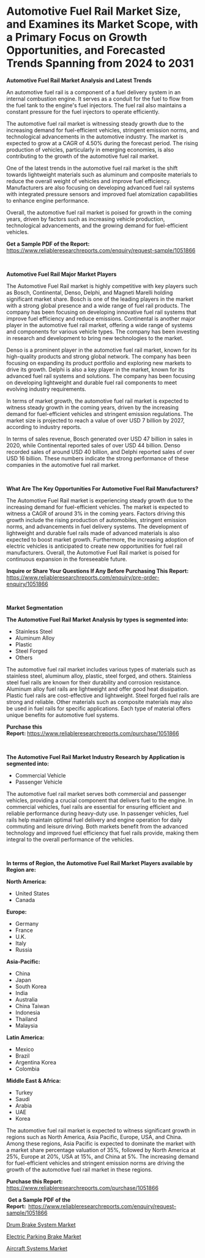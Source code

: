 <p><h1>Automotive Fuel Rail Market Size, and Examines its Market Scope, with a Primary Focus on Growth Opportunities, and Forecasted Trends Spanning from 2024 to 2031</h1></p><p><strong>Automotive Fuel Rail Market Analysis and Latest Trends</strong></p>
<p><p>An automotive fuel rail is a component of a fuel delivery system in an internal combustion engine. It serves as a conduit for the fuel to flow from the fuel tank to the engine's fuel injectors. The fuel rail also maintains a constant pressure for the fuel injectors to operate efficiently.</p><p>The automotive fuel rail market is witnessing steady growth due to the increasing demand for fuel-efficient vehicles, stringent emission norms, and technological advancements in the automotive industry. The market is expected to grow at a CAGR of 4.50% during the forecast period. The rising production of vehicles, particularly in emerging economies, is also contributing to the growth of the automotive fuel rail market.</p><p>One of the latest trends in the automotive fuel rail market is the shift towards lightweight materials such as aluminum and composite materials to reduce the overall weight of vehicles and improve fuel efficiency. Manufacturers are also focusing on developing advanced fuel rail systems with integrated pressure sensors and improved fuel atomization capabilities to enhance engine performance.</p><p>Overall, the automotive fuel rail market is poised for growth in the coming years, driven by factors such as increasing vehicle production, technological advancements, and the growing demand for fuel-efficient vehicles.</p></p>
<p><strong>Get a Sample PDF of the Report:&nbsp;</strong> <a href="https://www.reliableresearchreports.com/enquiry/request-sample/1051866">https://www.reliableresearchreports.com/enquiry/request-sample/1051866</a></p>
<p>&nbsp;</p>
<p><strong>Automotive Fuel Rail Major Market Players</strong></p>
<p><p>The Automotive Fuel Rail market is highly competitive with key players such as Bosch, Continental, Denso, Delphi, and Magneti Marelli holding significant market share. Bosch is one of the leading players in the market with a strong global presence and a wide range of fuel rail products. The company has been focusing on developing innovative fuel rail systems that improve fuel efficiency and reduce emissions. Continental is another major player in the automotive fuel rail market, offering a wide range of systems and components for various vehicle types. The company has been investing in research and development to bring new technologies to the market.</p><p>Denso is a prominent player in the automotive fuel rail market, known for its high-quality products and strong global network. The company has been focusing on expanding its product portfolio and exploring new markets to drive its growth. Delphi is also a key player in the market, known for its advanced fuel rail systems and solutions. The company has been focusing on developing lightweight and durable fuel rail components to meet evolving industry requirements.</p><p>In terms of market growth, the automotive fuel rail market is expected to witness steady growth in the coming years, driven by the increasing demand for fuel-efficient vehicles and stringent emission regulations. The market size is projected to reach a value of over USD 7 billion by 2027, according to industry reports.</p><p>In terms of sales revenue, Bosch generated over USD 47 billion in sales in 2020, while Continental reported sales of over USD 44 billion. Denso recorded sales of around USD 40 billion, and Delphi reported sales of over USD 16 billion. These numbers indicate the strong performance of these companies in the automotive fuel rail market.</p></p>
<p>&nbsp;</p>
<p><strong>What Are The Key Opportunities For Automotive Fuel Rail Manufacturers?</strong></p>
<p><p>The Automotive Fuel Rail market is experiencing steady growth due to the increasing demand for fuel-efficient vehicles. The market is expected to witness a CAGR of around 3% in the coming years. Factors driving this growth include the rising production of automobiles, stringent emission norms, and advancements in fuel delivery systems. The development of lightweight and durable fuel rails made of advanced materials is also expected to boost market growth. Furthermore, the increasing adoption of electric vehicles is anticipated to create new opportunities for fuel rail manufacturers. Overall, the Automotive Fuel Rail market is poised for continuous expansion in the foreseeable future.</p></p>
<p><strong>Inquire or Share Your Questions If Any Before Purchasing This Report:</strong> <a href="https://www.reliableresearchreports.com/enquiry/pre-order-enquiry/1051866">https://www.reliableresearchreports.com/enquiry/pre-order-enquiry/1051866</a></p>
<p>&nbsp;</p>
<p><strong>Market Segmentation</strong></p>
<p><strong>The Automotive Fuel Rail Market Analysis by types is segmented into:</strong></p>
<p><ul><li>Stainless Steel</li><li>Aluminum Alloy</li><li>Plastic</li><li>Steel Forged</li><li>Others</li></ul></p>
<p><p>The automotive fuel rail market includes various types of materials such as stainless steel, aluminum alloy, plastic, steel forged, and others. Stainless steel fuel rails are known for their durability and corrosion resistance. Aluminum alloy fuel rails are lightweight and offer good heat dissipation. Plastic fuel rails are cost-effective and lightweight. Steel forged fuel rails are strong and reliable. Other materials such as composite materials may also be used in fuel rails for specific applications. Each type of material offers unique benefits for automotive fuel systems.</p></p>
<p><strong>Purchase this Report:&nbsp;</strong><a href="https://www.reliableresearchreports.com/purchase/1051866">https://www.reliableresearchreports.com/purchase/1051866</a></p>
<p>&nbsp;</p>
<p><strong>The Automotive Fuel Rail Market Industry Research by Application is segmented into:</strong></p>
<p><ul><li>Commercial Vehicle</li><li>Passenger Vehicle</li></ul></p>
<p><p>The automotive fuel rail market serves both commercial and passenger vehicles, providing a crucial component that delivers fuel to the engine. In commercial vehicles, fuel rails are essential for ensuring efficient and reliable performance during heavy-duty use. In passenger vehicles, fuel rails help maintain optimal fuel delivery and engine operation for daily commuting and leisure driving. Both markets benefit from the advanced technology and improved fuel efficiency that fuel rails provide, making them integral to the overall performance of the vehicles.</p></p>
<p>&nbsp;</p>
<p><strong>In terms of Region, the Automotive Fuel Rail Market Players available by Region are:</strong></p>
<p>
    <p> <strong> North America: </strong>
        <ul>
            <li>United States</li>
            <li>Canada</li>
        </ul>
        </p> 
    <p> <strong> Europe: </strong>
        <ul>
            <li>Germany</li>
            <li>France</li>
            <li>U.K.</li>
            <li>Italy</li>
            <li>Russia</li>
        </ul>
        </p> 
    <p> <strong> Asia-Pacific: </strong>
        <ul>
            <li>China</li>
            <li>Japan</li>
            <li>South Korea</li>
            <li>India</li>
            <li>Australia</li>
            <li>China Taiwan</li>
            <li>Indonesia</li>
            <li>Thailand</li>
            <li>Malaysia</li>
        </ul>
        </p> 
    <p> <strong> Latin America: </strong>
        <ul>
            <li>Mexico</li>
            <li>Brazil</li>
            <li>Argentina Korea</li>
            <li>Colombia</li>
        </ul>
        </p> 
    <p> <strong> Middle East & Africa: </strong>
        <ul>
            <li>Turkey</li>
            <li>Saudi</li>
            <li>Arabia</li>
            <li>UAE</li>
            <li>Korea</li>
        </ul>
    </p>
    </p>
<p><p>The automotive fuel rail market is expected to witness significant growth in regions such as North America, Asia Pacific, Europe, USA, and China. Among these regions, Asia Pacific is expected to dominate the market with a market share percentage valuation of 35%, followed by North America at 25%, Europe at 20%, USA at 15%, and China at 5%. The increasing demand for fuel-efficient vehicles and stringent emission norms are driving the growth of the automotive fuel rail market in these regions.</p></p>
<p><strong>Purchase this Report: </strong><a href="https://www.reliableresearchreports.com/purchase/1051866">https://www.reliableresearchreports.com/purchase/1051866</a></p>
<p>&nbsp;<strong>Get a Sample PDF of the Report:&nbsp;&nbsp;</strong><a href="https://www.reliableresearchreports.com/enquiry/request-sample/1051866">https://www.reliableresearchreports.com/enquiry/request-sample/1051866</a></p>
<p><strong></strong></p>
<p><p><a href="https://github.com/RoccoManning/Market-Research-Report-List-3/blob/main/drum-brake-system-market.md">Drum Brake System Market</a></p><p><a href="https://github.com/gulaimolin/Market-Research-Report-List-3/blob/main/electric-parking-brake-market.md">Electric Parking Brake Market</a></p><p><a href="https://github.com/mauripalmi/Market-Research-Report-List-2/blob/main/aircraft-systems-market.md">Aircraft Systems Market</a></p></p>